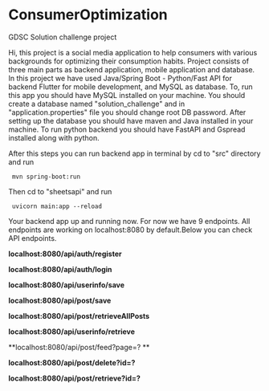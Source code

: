 # ConsumerOptimization
GDSC Solution challenge project


Hi, this project is a social media application to help consumers with various backgrounds for optimizing their consumption habits. Project consists of
three main parts as backend application, mobile application and database. In this project we have used Java/Spring Boot - Python/Fast API for backend 
Flutter for mobile development, and MySQL as database. To, run this app you should have MySQL installed on your machine. You should create a database named
"solution_challenge" and in "application.properties" file you should change root DB password. After setting up the database you should have maven and Java 
installed in your machine. To run python backend you should have FastAPI and Gspread installed along with python.

After this steps you can run backend app in terminal by cd to "src" directory and run 

<code> mvn spring-boot:run </code>

Then cd to "sheetsapi" and run

<code> uvicorn main:app --reload </code>

Your backend app up and running now. For now we have 9 endpoints. All endpoints are working on localhost:8080 by default.Below you can check API endpoints.


**localhost:8080/api/auth/register**

**localhost:8080/api/auth/login**

**localhost:8080/api/userinfo/save**

**localhost:8080/api/post/save** 

**localhost:8080/api/post/retrieveAllPosts**

**localhost:8080/api/userinfo/retrieve**

**localhost:8080/api/post/feed?page=? **

**localhost:8080/api/post/delete?id=?** 

**localhost:8080/api/post/retrieve?id=?**
